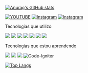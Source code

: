 
[![Anurag's GitHub stats](https://github-readme-stats.vercel.app/api?username=mazeu&theme=github_dark&show_icons=true)](https://github.com/anuraghazra/github-readme-stats)


[![YOUTUBE](https://img.shields.io/badge/YouTube-FF0000?style=for-the-badge&logo=youtube&logoColor=white)](https://www.youtube.com/channel/UCPppkVZ28VDIzvIffo7BMUg) [![Instagram](https://img.shields.io/badge/Instagram-E4405F?style=for-the-badge&logo=instagram&logoColor=white)](https://www.instagram.com/mazeu9/) [![Instagram](https://img.shields.io/badge/LinkedIn-0077B5?style=for-the-badge&logo=linkedin&logoColor=white)](https://www.linkedin.com/in/marcio-mazeu-87a51719/?locale=en_US)
 
 Tecnologias que utilizo
 
 ![](https://img.shields.io/badge/JavaScript-F7DF1E?style=for-the-badge&logo=javascript&logoColor=black)
 ![](https://img.shields.io/badge/PHP-777BB4?style=for-the-badge&logo=php&logoColor=white)
 ![](https://img.shields.io/badge/Java-ED8B00?style=for-the-badge&logo=java&logoColor=white)
 ![](https://img.shields.io/badge/Spring-6DB33F?style=for-the-badge&logo=spring&logoColor=white)
 ![](https://img.shields.io/badge/React-20232A?style=for-the-badge&logo=react&logoColor=61DAFB)
 ![](https://img.shields.io/badge/MySQL-00000F?style=for-the-badge&logo=mysql&logoColor=white)
 ![](https://img.shields.io/badge/jQuery-0769AD?style=for-the-badge&logo=jquery&logoColor=white)
 
 
 
Tecnologias que estou aprendendo

 ![](https://img.shields.io/badge/C%23-239120?style=for-the-badge&logo=c-sharp&logoColor=white)
 ![](https://img.shields.io/badge/.NET-5C2D91?style=for-the-badge&logo=.net&logoColor=white)
 ![](https://img.shields.io/badge/React_Native-20232A?style=for-the-badge&logo=react&logoColor=61DAFB)
 ![Code-Igniter](https://img.shields.io/badge/CodeIgniter-%23EF4223.svg?style=for-the-badge&logo=codeIgniter&logoColor=white)

[![Top Langs](https://github-readme-stats.vercel.app/api/top-langs/?username=mazeu&layout=compact)](https://github.com/anuraghazra/github-readme-stats)
